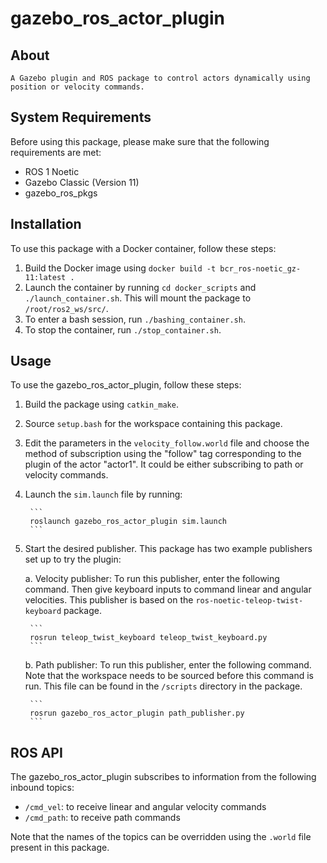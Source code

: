 # gazebo_ros_actor_plugin

## About

    A Gazebo plugin and ROS package to control actors dynamically using position or velocity commands.

## System Requirements

Before using this package, please make sure that the following requirements are met:

- ROS 1 Noetic 
- Gazebo Classic (Version 11)
- gazebo_ros_pkgs 

## Installation

To use this package with a Docker container, follow these steps:

1. Build the Docker image using `docker build -t bcr_ros-noetic_gz-11:latest .`
2. Launch the container by running `cd docker_scripts` and `./launch_container.sh`. This will mount the package to `/root/ros2_ws/src/`.
3. To enter a bash session, run `./bashing_container.sh`.
4. To stop the container, run `./stop_container.sh`.

## Usage

To use the gazebo_ros_actor_plugin, follow these steps:

1. Build the package using `catkin_make`.
2. Source `setup.bash` for the workspace containing this package.
3. Edit the parameters in the `velocity_follow.world` file and choose the method of subscription using the "follow" tag corresponding to the plugin of the actor "actor1". It could be either subscribing to path or velocity commands. 
4. Launch the `sim.launch` file by running:

        ```
        roslaunch gazebo_ros_actor_plugin sim.launch
        ```
5. Start the desired publisher. This package has two example publishers set up to try the plugin:

    a. Velocity publisher: To run this publisher, enter the following command. Then give keyboard inputs to command linear and angular velocities. This publisher is based on the `ros-noetic-teleop-twist-keyboard` package.

        ```
        rosrun teleop_twist_keyboard teleop_twist_keyboard.py
        ```

    b. Path publisher: To run this publisher, enter the following command. Note that the workspace needs to be sourced before this command is run. This file can be found in the `/scripts` directory in the package.

        ```
        rosrun gazebo_ros_actor_plugin path_publisher.py
        ```

## ROS API

The gazebo_ros_actor_plugin subscribes to information from the following inbound topics:

- `/cmd_vel`: to receive linear and angular velocity commands
- `/cmd_path`: to receive path commands

Note that the names of the topics can be overridden using the `.world` file present in this package.
